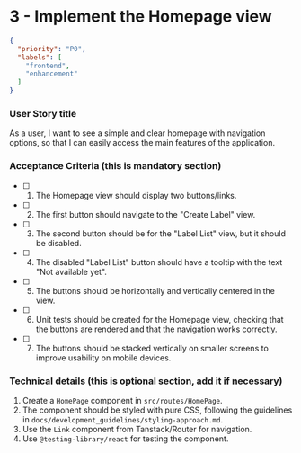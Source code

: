 # 3 - Implement the Homepage view

```json
{
  "priority": "P0",
  "labels": [
    "frontend",
    "enhancement"
  ]
}
```

### User Story title

As a user, I want to see a simple and clear homepage with navigation options, so that I can easily access the main features of the application.

### Acceptance Criteria (this is mandatory section)

- [ ] 1. The Homepage view should display two buttons/links.
- [ ] 2. The first button should navigate to the "Create Label" view.
- [ ] 3. The second button should be for the "Label List" view, but it should be disabled.
- [ ] 4. The disabled "Label List" button should have a tooltip with the text "Not available yet".
- [ ] 5. The buttons should be horizontally and vertically centered in the view.
- [ ] 6. Unit tests should be created for the Homepage view, checking that the buttons are rendered and that the navigation works correctly.
- [ ] 7. The buttons should be stacked vertically on smaller screens to improve usability on mobile devices.

### Technical details (this is optional section, add it if necessary)

1.  Create a `HomePage` component in `src/routes/HomePage`.
2.  The component should be styled with pure CSS, following the guidelines in `docs/development_guidelines/styling-approach.md`.
3.  Use the `Link` component from Tanstack/Router for navigation.
4.  Use `@testing-library/react` for testing the component.
